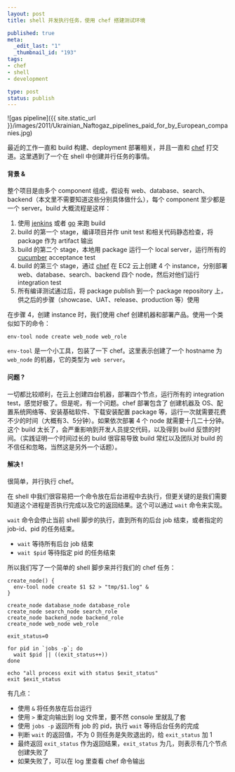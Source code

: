 ```yaml
---
layout: post
title: shell 并发执行任务，使用 chef 搭建测试环境

published: true
meta:
  _edit_last: "1"
  _thumbnail_id: "193"
tags:
- chef
- shell
- development

type: post
status: publish
---
```

![gas pipeline]({{ site.static_url }}/images/2011/Ukrainian_Naftogaz_pipelines_paid_for_by_European_companies.jpg)

最近的工作一直和 build 构建、deployment 部署相关，并且一直和 [chef](http://www.opscode.com/chef/) 打交道。这里遇到了一个在 shell 中创建并行任务的事情。

#### 背景 &

整个项目是由多个 component 组成，假设有 web、database、search、backend（本文里不需要知道这些分别具体做什么），每个 component 至少都是一个 server。build 大概流程是这样：

1. 使用 [jenkins](http://jenkins-ci.org/) 或者 [go](http://www.thoughtworks-studios.com/go-agile-release-management) 来跑 build
2. build 的第一个 stage，编译项目并作 unit test 和相关代码静态检查，将 package 作为 artifact 输出
3. build 的第二个 stage，本地用 package 运行一个 local server，运行所有的 [cucumber](http://cukes.info/) acceptance test
4. build 的第三个 stage，通过 [chef](http://www.opscode.com/chef/) 在 EC2 云上创建 4 个 instance，分别部署 web、database、search、backend 四个 node，然后对他们运行 integration test
5. 所有编译测试通过后，将 package publish 到一个 package repository 上，供之后的步骤（showcase、UAT、release、production 等）使用

<!-- more -->

在步骤 4，创建 instance 时，我们使用 chef 创建机器和部署产品。使用一个类似如下的命令：

    env-tool node create web_node web_role

`env-tool` 是一个小工具，包装了一下 chef。这里表示创建了一个 hostname 为 `web_node` 的机器，它的类型为 `web server`。

#### 问题 ?

一切都比较顺利，在云上创建四台机器，部署四个节点，运行所有的 integration test，感觉好极了。但是呢，有一个问题。chef 部署包含了 创建机器及 OS、配置系统网络等、安装基础软件、下载安装配置 package 等，运行一次就需要花费不少的时间（大概有3、5分钟）。如果依次部署 4 个 node 就需要十几二十分钟。这个 build 太长了，会严重影响到开发人员提交代码，以及得到 build 反馈的时间。（实践证明一个时间过长的 build 很容易导致 build 常红以及团队对 build 的不信任和忽略，当然这是另外一个话题）。

#### 解决 !

很简单，并行执行 chef。

在 shell 中我们很容易把一个命令放在后台进程中去执行，但更关键的是我们需要知道这个进程是否执行完成以及它的返回结果。这个可以通过 `wait` 命令来实现。

`wait` 命令会停止当前 shell 脚步的执行，直到所有的后台 job 结束，或者指定的 job-id、pid 的任务结束。

* `wait` 等待所有后台 job 结束
* `wait $pid` 等待指定 pid 的任务结束

所以我们写了一个简单的 shell 脚步来并行我们的 chef 任务：

    create_node() {
      env-tool node create $1 $2 > "tmp/$1.log" &
    }

    create_node database_node database_role
    create_node search_node search_role
    create_node backend_node backend_role
    create_node web_node web_role

    exit_status=0

    for pid in `jobs -p`; do
      wait $pid || ((exit_status++))
    done

    echo "all process exit with status $exit_status"
    exit $exit_status

有几点：

* 使用 `&` 将任务放在后台运行
* 使用 `>` 重定向输出到 log 文件里，要不然 console 里就乱了套
* 使用 `jobs -p` 返回所有 job 的 pid，执行 `wait` 等待后台任务的完成
* 判断 `wait` 的返回值，不为 0 则任务是失败退出的，给 `exit_status` 加 1
* 最终返回 `exit_status` 作为返回结果，`exit_status` 为几，则表示有几个节点创建失败了
* 如果失败了，可以在 log 里查看 chef 命令输出

